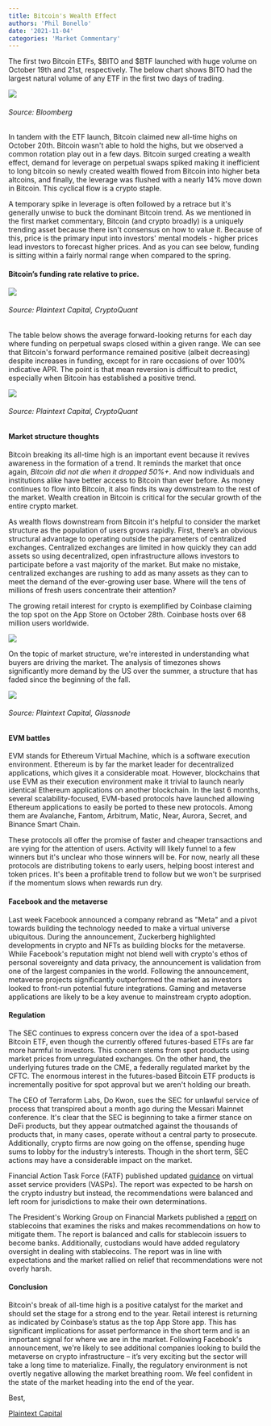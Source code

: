 ```yaml
---
title: Bitcoin's Wealth Effect
authors: 'Phil Bonello'
date: '2021-11-04'
categories: 'Market Commentary'
---
```

The first two Bitcoin ETFs, $BITO and $BTF launched with huge volume on October 19th and 21st, respectively. The below chart shows BITO had the largest natural volume of any ETF in the first two days of trading.



![](/images/1-988a5a41.webp)

###### Source: Bloomberg

In tandem with the ETF launch, Bitcoin claimed new all-time highs on October 20th. Bitcoin wasn't able to hold the highs, but we observed a common rotation play out in a few days. Bitcoin surged creating a wealth effect, demand for leverage on perpetual swaps spiked making it inefficient to long bitcoin so newly created wealth flowed from Bitcoin into higher beta altcoins, and finally, the leverage was flushed with a nearly 14% move down in Bitcoin. This cyclical flow is a crypto staple.

A temporary spike in leverage is often followed by a retrace but it's generally unwise to buck the dominant Bitcoin trend. As we mentioned in the first market commentary, Bitcoin (and crypto broadly) is a uniquely trending asset because there isn't consensus on how to value it. Because of this, price is the primary input into investors' mental models - higher prices lead investors to forecast higher prices. And as you can see below, funding is sitting within a fairly normal range when compared to the spring.



#### **Bitcoin’s funding rate relative to price.**



![](/images/2-5942a49d.webp)

###### Source: Plaintext Capital, CryptoQuant



The table below shows the average forward-looking returns for each day where funding on perpetual swaps closed within a given range. We can see that Bitcoin's forward performance remained positive (albeit decreasing) despite increases in funding, except for in rare occasions of over 100% indicative APR. The point is that mean reversion is difficult to predict, especially when Bitcoin has established a positive trend.



![](/images/3-8360cab4.webp)

###### Source: Plaintext Capital, CryptoQuant



#### **Market structure thoughts**

Bitcoin breaking its all-time high is an important event because it revives awareness in the formation of a trend. It reminds the market that once again, *Bitcoin did not die when it dropped 50%+*. And now individuals and institutions alike have better access to Bitcoin than ever before. As money continues to flow into Bitcoin, it also finds its way downstream to the rest of the market. Wealth creation in Bitcoin is critical for the secular growth of the entire crypto market.

As wealth flows downstream from Bitcoin it's helpful to consider the market structure as the population of users grows rapidly. First, there’s an obvious structural advantage to operating outside the parameters of centralized exchanges. Centralized exchanges are limited in how quickly they can add assets so using decentralized, open infrastructure allows investors to participate before a vast majority of the market. But make no mistake, centralized exchanges are rushing to add as many assets as they can to meet the demand of the ever-growing user base. Where will the tens of millions of fresh users concentrate their attention?

The growing retail interest for crypto is exemplified by Coinbase claiming the top spot on the App Store on October 28th. Coinbase hosts over 68 million users worldwide.



![](/images/4-907da519.webp)

On the topic of market structure, we're interested in understanding what buyers are driving the market. The analysis of timezones shows significantly more demand by the US over the summer, a structure that has faded since the beginning of the fall.



![](/images/5-8ad18143.webp)

###### Source: Plaintext Capital, Glassnode



#### **EVM battles**

EVM stands for Ethereum Virtual Machine, which is a software execution environment. Ethereum is by far the market leader for decentralized applications, which gives it a considerable moat. However, blockchains that use EVM as their execution environment make it trivial to launch nearly identical Ethereum applications on another blockchain. In the last 6 months, several scalability-focused, EVM-based protocols have launched allowing Ethereum applications to easily be ported to these new protocols. Among them are Avalanche, Fantom, Arbitrum, Matic, Near, Aurora, Secret, and Binance Smart Chain.

These protocols all offer the promise of faster and cheaper transactions and are vying for the attention of users. Activity will likely funnel to a few winners but it's unclear who those winners will be. For now, nearly all these protocols are distributing tokens to early users, helping boost interest and token prices. It's been a profitable trend to follow but we won't be surprised if the momentum slows when rewards run dry.



#### **Facebook and the metaverse**

Last week Facebook announced a company rebrand as "Meta" and a pivot towards building the technology needed to make a virtual universe ubiquitous. During the announcement, Zuckerberg highlighted developments in crypto and NFTs as building blocks for the metaverse. While Facebook's reputation might not blend well with crypto's ethos of personal sovereignty and data privacy, the announcement is validation from one of the largest companies in the world. Following the announcement, metaverse projects significantly outperformed the market as investors looked to front-run potential future integrations. Gaming and metaverse applications are likely to be a key avenue to mainstream crypto adoption.



#### **Regulation**

The SEC continues to express concern over the idea of a spot-based Bitcoin ETF, even though the currently offered futures-based ETFs are far more harmful to investors. This concern stems from spot products using market prices from unregulated exchanges. On the other hand, the underlying futures trade on the CME, a federally regulated market by the CFTC. The enormous interest in the futures-based Bitcoin ETF products is incrementally positive for spot approval but we aren't holding our breath.

The CEO of Terraform Labs, Do Kwon, sues the SEC for unlawful service of process that transpired about a month ago during the Messari Mainnet conference. It's clear that the SEC is beginning to take a firmer stance on DeFi products, but they appear outmatched against the thousands of products that, in many cases, operate without a central party to prosecute. Additionally, crypto firms are now going on the offense, spending huge sums to lobby for the industry’s interests. Though in the short term, SEC actions may have a considerable impact on the market.

Financial Action Task Force (FATF) published updated [guidance](https://www.fatf-gafi.org/media/fatf/documents/recommendations/Updated-Guidance-VA-VASP.pdf) on virtual asset service providers (VASPs). The report was expected to be harsh on the crypto industry but instead, the recommendations were balanced and left room for jurisdictions to make their own determinations.

The President's Working Group on Financial Markets published a [report](https://home.treasury.gov/system/files/136/StableCoinReport_Nov1\_508.pdf) on stablecoins that examines the risks and makes recommendations on how to mitigate them. The report is balanced and calls for stablecoin issuers to become banks. Additionally, custodians would have added regulatory oversight in dealing with stablecoins. The report was in line with expectations and the market rallied on relief that recommendations were not overly harsh.



#### **Conclusion**

Bitcoin's break of all-time high is a positive catalyst for the market and should set the stage for a strong end to the year. Retail interest is returning as indicated by Coinbase’s status as the top App Store app. This has significant implications for asset performance in the short term and is an important signal for where we are in the market. Following Facebook's announcement, we're likely to see additional companies looking to build the metaverse on crypto infrastructure – it’s very exciting but the sector will take a long time to materialize. Finally, the regulatory environment is not overtly negative allowing the market breathing room. We feel confident in the state of the market heading into the end of the year.



Best,

[Plaintext Capital](https://www.plaintextcapital.com/)

